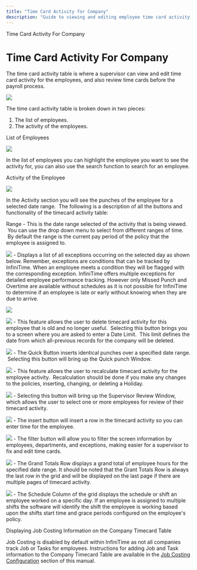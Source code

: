 ```yaml
---
title: "Time Card Activity for Company"
description: "Guide to viewing and editing employee time card activity, including employee list, activity details, and interface functionalities."
---
```


Time Card Activity For Company

# Time Card Activity For Company

The time card activity table is where a supervisor can view and edit time card activity for the employees, and also review time cards before the payroll process.

![](/img/CH7_Timecard1.gif)

The time card activity table is broken down in two pieces:

1. The list of employees.
2. The activity of the employees.

List of Employees

![](/img/quick_punch_button.gif)

In the list of employees you can highlight the employee you want to see the activity for, you can also use the search function to search for an employee.

Activity of the Employee

![](/img/quick_punch_button.gif)

In the Activity section you will see the punches of the employee for a selected date range.  The following is a description of all the buttons and functionality of the timecard activity table:

Range - This is the date range selected of the activity that is being viewed.  You can use the drop down menu to select from different ranges of time.  By default the range is the current pay period of the policy that the employee is assigned to.

![](/img/review_button.gif) - Displays a list of all exceptions occurring on the selected day as shown below. Remember, exceptions are conditions that can be tracked by InfiniTime. When an employee meets a condition they will be flagged with the corresponding exception. InfiniTime offers multiple exceptions for detailed employee performance tracking. However only Missed Punch and Overtime are available without schedules as it is not possible for InfiniTime to determine if an employee is late or early without knowing when they are due to arrive.

![](/img/CH7_Timecard2.gif)

![](/img/CH7_Timecard1.gif) - This feature allows the user to delete timecard activity for this employee that is old and no longer useful.  Selecting this button brings you to a screen where you are asked to enter a Date Limit.  This limit defines the date from which all-previous records for the company will be deleted.

![](/img/Insert-button.gif) - The Quick Button inserts identical punches over a specified date range.  Selecting this button will bring up the Quick punch Window.

![](/img/BrowseCEM_DateAssociatedTo.gif) - This feature allows the user to recalculate timecard activity for the employee activity.  Recalculation should be done if you make any changes to the policies, inserting, changing, or deleting a Holiday.

![](/img/CH7_Timecard4.gif) - Selecting this button will bring up the Supervisor Review Window, which allows the user to select one or more employees for review of their timecard activity.

![](/img/Exception-button.gif) - The insert button will insert a row in the timecard activity so you can enter time for the employee.

![](/img/review_button.gif) - The filter button will allow you to filter the screen information by employees, departments, and exceptions, making easier for a supervisor to fix and edit time cards.

![](/img/ScheduleTimecar.gif) - The Grand Totals Row displays a grand total of employee hours for the specified date range. It should be noted that the Grant Totals Row is always the last row in the grid and will be displayed on the last page if there are multiple pages of timecard activity.

![](/img/CH7_Timecard2.gif) - The Schedule Column of the grid displays the schedule or shift an employee worked on a specific day. If an employee is assigned to multiple shifts the software will identify the shift the employee is working based upon the shifts start time and grace periods configured on the employee's policy.

Displaying Job Costing Information on the Company Timecard Table

Job Costing is disabled by default within InfiniTime as not all companies track Job or Tasks for employees. Instructions for adding Job and Task information to the Company Timecard Table are available in the [Job Costing Configuration](Job_Costing_Configuration.md#JobCostInfo) section of this manual.
